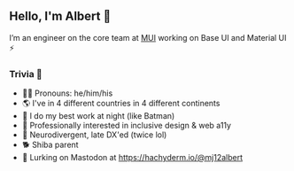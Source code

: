 ## Hello, I'm Albert 👋
I’m an engineer on the core team at [MUI](https://github.com/mui) working on Base UI and Material UI ⚡️

### Trivia 🍿
- 👨‍💻 Pronouns: he/him/his
- 🌎 I've in 4 different countries in 4 different continents
- 🌚 I do my best work at night (like Batman)
- 🦾 Professionally interested in inclusive design & web a11y 
- 💭 Neurodivergent, late DX'ed (twice lol)
- 🐕 Shiba parent
- 💬 Lurking on Mastodon at https://hachyderm.io/@mj12albert
